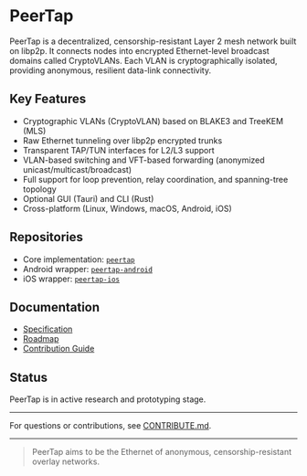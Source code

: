 # PeerTap

PeerTap is a decentralized, censorship-resistant Layer 2 mesh network built on libp2p. It connects nodes into encrypted Ethernet-level broadcast domains called CryptoVLANs. Each VLAN is cryptographically isolated, providing anonymous, resilient data-link connectivity.

## Key Features

- Cryptographic VLANs (CryptoVLAN) based on BLAKE3 and TreeKEM (MLS)
- Raw Ethernet tunneling over libp2p encrypted trunks
- Transparent TAP/TUN interfaces for L2/L3 support
- VLAN-based switching and VFT-based forwarding (anonymized unicast/multicast/broadcast)
- Full support for loop prevention, relay coordination, and spanning-tree topology
- Optional GUI (Tauri) and CLI (Rust)
- Cross-platform (Linux, Windows, macOS, Android, iOS)

## Repositories

- Core implementation: [`peertap`](https://github.com/libercoder/peertap)
- Android wrapper: [`peertap-android`](https://github.com/libercoder/peertap-android)
- iOS wrapper: [`peertap-ios`](https://github.com/libercoder/peertap-ios)

## Documentation

- [Specification](./SPECIFICATION.md)
- [Roadmap](./ROADMAP.md)
- [Contribution Guide](./CONTRIBUTE.md)

## Status

PeerTap is in active research and prototyping stage.

---

For questions or contributions, see [CONTRIBUTE.md](./CONTRIBUTE.md).

---

> PeerTap aims to be the Ethernet of anonymous, censorship-resistant overlay networks.


